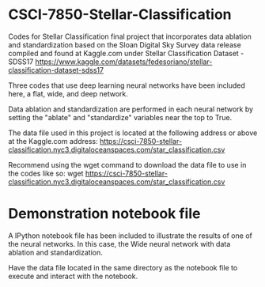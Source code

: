 # CSCI-7850-Stellar-Classification

Codes for Stellar Classification final project that incorporates data ablation and standardization based on the Sloan Digital Sky Survey data release compiled and found at Kaggle.com under Stellar Classification Dataset - SDSS17 https://www.kaggle.com/datasets/fedesoriano/stellar-classification-dataset-sdss17

Three codes that use deep learning neural networks have been included here, a flat, wide, and deep network.

Data ablation and standardization are performed in each neural network by setting the "ablate" and "standardize" variables near the top to True.

The data file used in this project is located at the following address or above at the Kaggle.com address: https://csci-7850-stellar-classification.nyc3.digitaloceanspaces.com/star_classification.csv

Recommend using the wget command to download the data file to use in the codes like so:
wget https://csci-7850-stellar-classification.nyc3.digitaloceanspaces.com/star_classification.csv

# Demonstration notebook file

A IPython notebook file has been included to illustrate the results of one of the neural networks. In this case, the Wide neural network with data ablation and standardization. 

Have the data file located in the same directory as the notebook file to execute and interact with the notebook.

